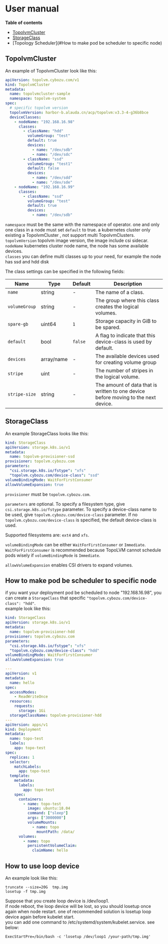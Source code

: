 User manual
==========

**Table of contents**

- [TopolvmCluster](#topolvmcluster)
- [StorageClass](#storageclass)
- [Topology Scheduler](#How to make pod be scheduler to specific node)


TopolvmCluster
------------

An example of TopolvmCluster look like this:
```yaml
apiVersion: topolvm.cybozu.com/v1
kind: TopolvmCluster
metadata:
  name: topolvmcluster-sample
  namespace: topolvm-system
spec:
  # specific topolvm version
  topolvmVersion: harbor-b.alauda.cn/acp/topolvm:v3.3-4-g36b8bce
  deviceClasses:
    - nodeName: "192.168.16.98"
      classes:
        - className: "hdd"
          volumeGroup: "test"
          default: true
          devices:
            - name: "/dev/sdb"
            - name: "/dev/sdc"
        - className: "ssd"
          volumeGroup: "test1"
          default: false
          devices:
            - name: "/dev/sdd"
            - name: "/dev/sde"
    - nodeName: "192.168.16.99"
      classes:
        - className: "ssd"
          volumeGroup: "test"
          default: true
          devices:
            - name: "/dev/sdb"
```
`namespace` must be the same with the namespace of operator. one and only one class in a node must set `default` to true. 
a kubernetes cluster only existing a TopolvmCluster , not support multi TopolvmClusters.
`topolvmVersion` topolvm image version, the image include csi sidecar.  
`nodeName` kubernetes cluster node name, the node has some available devices.  
`classes` you can define multi classes up to your need, for example the node has ssd and hdd disk

The class settings can be specified in the following fields:

| Name           | Type        | Default | Description                                                                        |
| -------------- | ------      | ------- | ---------------------------------------------------------------------------------- |
| `name`         | string      | -       | The name of a class.                                                               |
| `volumeGroup`  | string      | -       | The group where this class creates the logical volumes.                            |
| `spare-gb`     | uint64      | `1`    | Storage capacity in GiB to be spared.                                              |
| `default`      | bool        | `false` | A flag to indicate that this device-class is used by default.                      |
| `devices`      | array/name  | -       | The available devices used for creating volume group                               |
| `stripe`       | uint        | -       | The number of stripes in the logical volume.                                       |
| `stripe-size`  | string      | -       | The amount of data that is written to one device before moving to the next device. |



StorageClass
------------
An example StorageClass looks like this:


```yaml
kind: StorageClass
apiVersion: storage.k8s.io/v1
metadata:
  name: topolvm-provisioner-ssd
provisioner: topolvm.cybozu.com
parameters:
  "csi.storage.k8s.io/fstype": "xfs"
  "topolvm.cybozu.com/device-class": "ssd"
volumeBindingMode: WaitForFirstConsumer
allowVolumeExpansion: true
```

`provisioner` must be `topolvm.cybozu.com`.

`parameters` are optional.
To specify a filesystem type, give `csi.storage.k8s.io/fstype` parameter.
To specify a device-class name to be used, give `topolvm.cybozu.com/device-class` parameter.
If no `topolvm.cybozu.com/device-class` is specified, the default device-class is used.

Supported filesystems are: `ext4` and `xfs`.

`volumeBindingMode` can be either `WaitForFirstConsumer` or `Immediate`.
`WaitForFirstConsumer` is recommended because TopoLVM cannot schedule pods
wisely if `volumeBindingMode` is `Immediate`.

`allowVolumeExpansion` enables CSI drivers to expand volumes.


How to make pod be scheduler to specific node
--------------

if you want your deployment pod be scheduled to node "192.168.16.98", you can create a `StorageClass` that specific `"topolvm.cybozu.com/device-class": "hdd"`.  
example look like this:
```yaml
kind: StorageClass
apiVersion: storage.k8s.io/v1
metadata:
  name: topolvm-provisioner-hdd
provisioner: topolvm.cybozu.com
parameters:
  "csi.storage.k8s.io/fstype": "xfs"
  "topolvm.cybozu.com/device-class": "hdd"
volumeBindingMode: WaitForFirstConsumer
allowVolumeExpansion: true

---
apiVersion: v1
metadata:
  name: hello
spec:
  accessModes:
    - ReadWriteOnce
  resources:
    requests:
      storage: 1Gi
  storageClassName: topolvm-provisioner-hdd
---
apiVersion: apps/v1
kind: Deployment
metadata:
  name: topo-test
  labels:
    app: topo-test
spec:
  replicas: 1
  selector:
    matchLabels:
      app: topo-test
  template:
    metadata:
      labels:
        app: topo-test
    spec:
      containers:
        - name: topo-test
          image: ubuntu:18.04
          command: ["sleep"]
          args: ["3000000"]
          volumeMounts:
            - name: topo
              mountPath: /data/
      volumes:
        - name: topo
          persistentVolumeClaim:
            claimName: hello

```

How to use loop device 
----------

An example look like this:

```console
truncate --size=20G  tmp.img
losetup -f tmp.img
```

Suppose that you create loop device is /dev/loop1.  
if node reboot, the loop device will be lost, so you should losetup once again when node restart.
one of recommended solution is losetup loop device again before kubelet start.  
you can add one command to /etc/systemd/system/kubelet.service. see below:
```
ExecStartPre=/bin/bash -c 'losetup /dev/loop1 /your-path/tmp.img'
```








